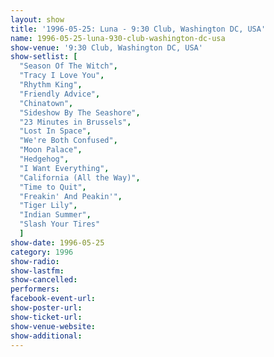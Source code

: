 ```yaml
---
layout: show
title: '1996-05-25: Luna - 9:30 Club, Washington DC, USA'
name: 1996-05-25-luna-930-club-washington-dc-usa
show-venue: '9:30 Club, Washington DC, USA'
show-setlist: [
  "Season Of The Witch",
  "Tracy I Love You",
  "Rhythm King",
  "Friendly Advice",
  "Chinatown",
  "Sideshow By The Seashore",
  "23 Minutes in Brussels",
  "Lost In Space",
  "We're Both Confused",
  "Moon Palace",
  "Hedgehog",
  "I Want Everything",
  "California (All the Way)",
  "Time to Quit",
  "Freakin' And Peakin'",
  "Tiger Lily",
  "Indian Summer",
  "Slash Your Tires"
  ]
show-date: 1996-05-25
category: 1996
show-radio: 
show-lastfm: 
show-cancelled: 
performers: 
facebook-event-url: 
show-poster-url: 
show-ticket-url: 
show-venue-website: 
show-additional: 
---
```


